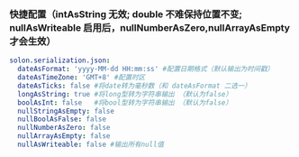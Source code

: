 

### 快捷配置（intAsString 无效; double 不难保持位置不变; nullAsWriteable 启用后，nullNumberAsZero,nullArrayAsEmpty 才会生效）

```yaml
solon.serialization.json:
  dateAsFormat: 'yyyy-MM-dd HH:mm:ss' #配置日期格式（默认输出为时间戳）
  dateAsTimeZone: 'GMT+8' #配置时区
  dateAsTicks: false #将date转为毫秒数（和 dateAsFormat 二选一）
  longAsString: true #将long型转为字符串输出 （默认为false）
  boolAsInt: false   #将bool型转为字符串输出 （默认为false）
  nullStringAsEmpty: false
  nullBoolAsFalse: false
  nullNumberAsZero: false
  nullArrayAsEmpty: false
  nullAsWriteable: false #输出所有null值
```
